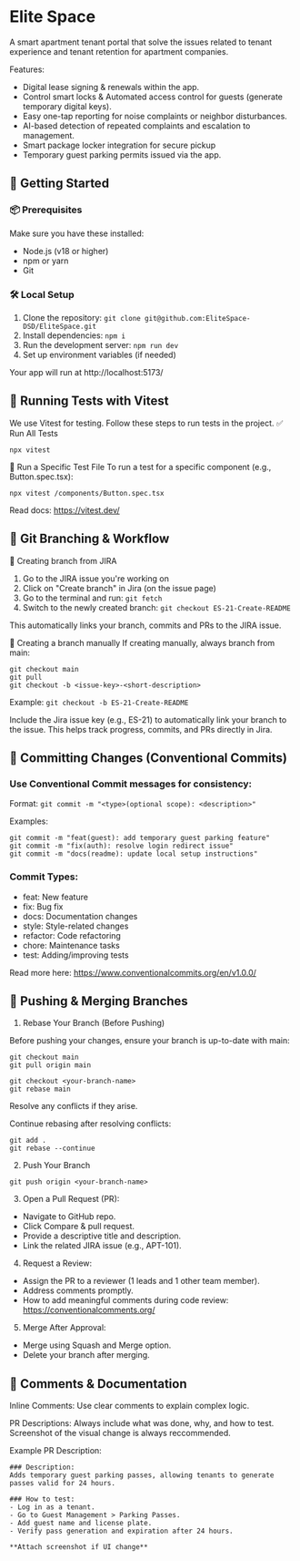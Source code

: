 # Elite Space

A smart apartment tenant portal that solve the issues related to tenant experience and tenant retention for apartment companies.

Features:

- Digital lease signing & renewals within the app.
- Control smart locks & Automated access control for guests (generate temporary digital keys).
- Easy one-tap reporting for noise complaints or neighbor disturbances.
- AI-based detection of repeated complaints and escalation to management.
- Smart package locker integration for secure pickup
- Temporary guest parking permits issued via the app.

## 🚀 Getting Started

### 📦 Prerequisites

Make sure you have these installed:

- Node.js (v18 or higher)
- npm or yarn
- Git

### 🛠 Local Setup

1. Clone the repository:
   `git clone git@github.com:EliteSpace-DSD/EliteSpace.git`
2. Install dependencies: `npm i`
3. Run the development server: `npm run dev`
4. Set up environment variables (if needed)

Your app will run at http://localhost:5173/

## 🧪 Running Tests with Vitest

We use Vitest for testing. Follow these steps to run tests in the project.
✅ Run All Tests

```
npx vitest
```

🎯 Run a Specific Test File
To run a test for a specific component (e.g., Button.spec.tsx):

```
npx vitest /components/Button.spec.tsx
```

Read docs: https://vitest.dev/

## 🌳 Git Branching & Workflow

🔹 Creating branch from JIRA

1. Go to the JIRA issue you're working on
2. Click on "Create branch" in Jira (on the issue page)
3. Go to the terminal and run: `git fetch`
4. Switch to the newly created branch: `git checkout ES-21-Create-README`

This automatically links your branch, commits and PRs to the JIRA issue.

🔹 Creating a branch manually
If creating manually, always branch from main:

```
git checkout main
git pull
git checkout -b <issue-key>-<short-description>
```

Example: `git checkout -b ES-21-Create-README`

Include the Jira issue key (e.g., ES-21) to automatically link your branch to the issue. This helps track progress, commits, and PRs directly in Jira.

## 🔄 Committing Changes (Conventional Commits)

### Use Conventional Commit messages for consistency:

Format: `git commit -m "<type>(optional scope): <description>"`

Examples:

```
git commit -m "feat(guest): add temporary guest parking feature"
git commit -m "fix(auth): resolve login redirect issue"
git commit -m "docs(readme): update local setup instructions"
```

### Commit Types:

- feat: New feature
- fix: Bug fix
- docs: Documentation changes
- style: Style-related changes
- refactor: Code refactoring
- chore: Maintenance tasks
- test: Adding/improving tests

Read more here: https://www.conventionalcommits.org/en/v1.0.0/

## 🔀 Pushing & Merging Branches

1. Rebase Your Branch (Before Pushing)

Before pushing your changes, ensure your branch is up-to-date with main:

```
git checkout main
git pull origin main

git checkout <your-branch-name>
git rebase main
```

Resolve any conflicts if they arise.

Continue rebasing after resolving conflicts:

```
git add .
git rebase --continue
```

2. Push Your Branch

`git push origin <your-branch-name>`

3. Open a Pull Request (PR):

- Navigate to GitHub repo.
- Click Compare & pull request.
- Provide a descriptive title and description.
- Link the related JIRA issue (e.g., APT-101).

4. Request a Review:

- Assign the PR to a reviewer (1 leads and 1 other team member).
- Address comments promptly.
- How to add meaningful comments during code review: https://conventionalcomments.org/

5. Merge After Approval:

- Merge using Squash and Merge option.
- Delete your branch after merging.

## 💬 Comments & Documentation

Inline Comments: Use clear comments to explain complex logic.

PR Descriptions: Always include what was done, why, and how to test. Screenshot of the visual change is always reccommended.

Example PR Description:

```
### Description:
Adds temporary guest parking passes, allowing tenants to generate passes valid for 24 hours.

### How to test:
- Log in as a tenant.
- Go to Guest Management > Parking Passes.
- Add guest name and license plate.
- Verify pass generation and expiration after 24 hours.

**Attach screenshot if UI change**
```
